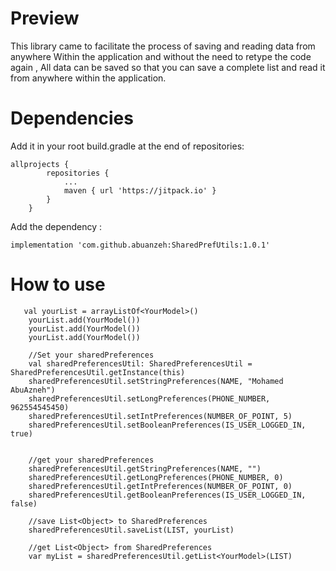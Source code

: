 # Preview
This library came to facilitate the process of saving and reading data from anywhere
Within the application and without the need to retype the code again , 
All data can be saved so that you can save a complete list and read it from anywhere within the application.

# Dependencies 
Add it in your root build.gradle at the end of repositories:
```
allprojects {
		repositories {
			...
			maven { url 'https://jitpack.io' }
		}
	}
```
Add the dependency :
```
implementation 'com.github.abuanzeh:SharedPrefUtils:1.0.1'
```

# How to use
       val yourList = arrayListOf<YourModel>()
        yourList.add(YourModel())
        yourList.add(YourModel())
        yourList.add(YourModel())

        //Set your sharedPreferences
        val sharedPreferencesUtil: SharedPreferencesUtil = SharedPreferencesUtil.getInstance(this)
        sharedPreferencesUtil.setStringPreferences(NAME, "Mohamed AbuAzneh")
        sharedPreferencesUtil.setLongPreferences(PHONE_NUMBER, 962554545450)
        sharedPreferencesUtil.setIntPreferences(NUMBER_OF_POINT, 5)
        sharedPreferencesUtil.setBooleanPreferences(IS_USER_LOGGED_IN, true)


        //get your sharedPreferences
        sharedPreferencesUtil.getStringPreferences(NAME, "")
        sharedPreferencesUtil.getLongPreferences(PHONE_NUMBER, 0)
        sharedPreferencesUtil.getIntPreferences(NUMBER_OF_POINT, 0)
        sharedPreferencesUtil.getBooleanPreferences(IS_USER_LOGGED_IN, false)

        //save List<Object> to SharedPreferences
        sharedPreferencesUtil.saveList(LIST, yourList)

        //get List<Object> from SharedPreferences
        var myList = sharedPreferencesUtil.getList<YourModel>(LIST)


   

